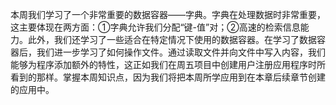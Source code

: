 本周我们学习了一个非常重要的数据容器——字典。字典在处理数据时非常重要，这主要体现在两方面：①字典允许我们分配“键-值”对；②高速的检索信息能力。此外，我们还学习了一些适合在特定情况下使用的数据容器。在学习了数据容器后，我们进一步学习了如何操作文件。通过读取文件并向文件中写入内容，我们能够为程序添加额外的特性，这正如我们在周五项目中创建用户注册应用程序时所看到的那样。掌握本周知识点，因为我们将把本周所学应用到在本章后续章节创建的应用中。
